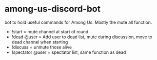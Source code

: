 # among-us-discord-bot
bot to hold useful commands for Among Us. Mostly the mute all function. 


- !start = mute channel at start of round
- !dead @user = Add user to dead list, mute during discussion, move to dead channel when starting
- !discuss = unmute those alive
- !spectator @user = spectator list, same function as dead